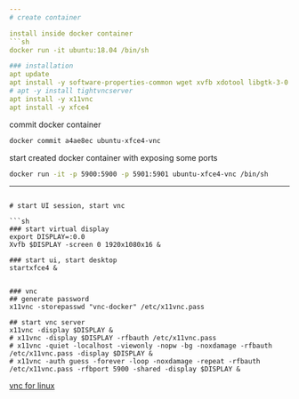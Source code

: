 ```yaml
---
# create container 

install inside docker container
```sh
docker run -it ubuntu:18.04 /bin/sh

### installation
apt update
apt install -y software-properties-common wget xvfb xdotool libgtk-3-0
# apt -y install tightvncserver
apt install -y x11vnc
apt install -y xfce4
```

commit docker container
```sh
docker commit a4ae8ec ubuntu-xfce4-vnc
```

start created docker container with exposing some ports
```sh
docker run -it -p 5900:5900 -p 5901:5901 ubuntu-xfce4-vnc /bin/sh
```

---
```

# start UI session, start vnc

```sh
### start virtual display
export DISPLAY=:0.0
Xvfb $DISPLAY -screen 0 1920x1080x16 &

### start ui, start desktop
startxfce4 &


### vnc
## generate password
x11vnc -storepasswd "vnc-docker" /etc/x11vnc.pass

## start vnc server
x11vnc -display $DISPLAY &
# x11vnc -display $DISPLAY -rfbauth /etc/x11vnc.pass
# x11vnc -quiet -localhost -viewonly -nopw -bg -noxdamage -rfbauth /etc/x11vnc.pass -display $DISPLAY &
# x11vnc -auth guess -forever -loop -noxdamage -repeat -rfbauth /etc/x11vnc.pass -rfbport 5900 -shared -display $DISPLAY &
```

[vnc for linux](https://www.realvnc.com/en/connect/download/viewer/linux/)